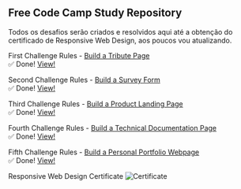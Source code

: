 ## Free Code Camp Study Repository

Todos os desafios serão criados e resolvidos aqui até a obtenção do certificado de Responsive Web Design, aos poucos vou atualizando.


First Challenge Rules - [Build a Tribute Page](https://www.freecodecamp.org/learn/responsive-web-design/responsive-web-design-projects/build-a-tribute-page) <br> :white_check_mark: Done! [View!](https://davidtheblane.github.io/freeCodeCampStudy/tributePage/index.html)

Second Challenge Rules - [Build a Survey Form](https://www.freecodecamp.org/learn/responsive-web-design/responsive-web-design-projects/build-a-survey-form) <br> :white_check_mark: Done! [View!](https://codepen.io/davidtheblane/full/YzZQGjw)

Third Challenge Rules - [Build a Product Landing Page](https://www.freecodecamp.org/learn/responsive-web-design/responsive-web-design-projects/build-a-product-landing-page) <br> :white_check_mark: Done! [View!](https://codepen.io/davidtheblane/full/xxqrgjW)

Fourth Challenge Rules - [Build a Technical Documentation Page](https://www.freecodecamp.org/learn/responsive-web-design/responsive-web-design-projects/build-a-technical-documentation-page) <br> :white_check_mark: Done! [View!](https://codepen.io/davidtheblane/full/YzZQGjw)

Fifth Challenge Rules - [Build a Personal Portfolio Webpage](https://www.freecodecamp.org/learn/responsive-web-design/responsive-web-design-projects/build-a-personal-portfolio-webpage) <br> :white_check_mark: Done! [View!](https://codepen.io/davidtheblane/full/XWMqvVL)


Responsive Web Design Certificate
![Certificate](https://snipboard.io/BfwdlV.jpg)
